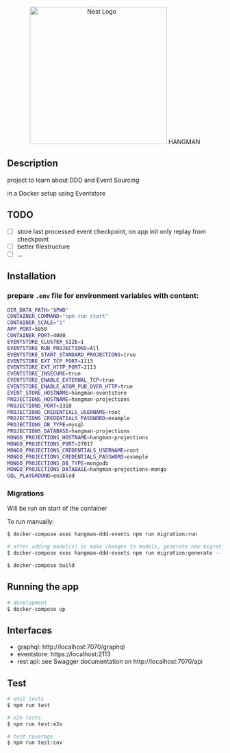<p align="center">
  <a href="http://nestjs.com/" target="blank"><img src="https://nestjs.com/img/logo_text.svg" width="320" alt="Nest Logo" /></a> HANGMAN
</p>

## Description

project to learn about DDD and Event Sourcing

in a Docker setup using Eventstore

## TODO

- [ ] store last processed event checkpoint, on app init only replay from checkpoint
- [ ] better filestructure
- [ ] ...

## Installation

### prepare `.env` file for environment variables with content:

```bash
DIR_DATA_PATH="$PWD"
CONTAINER_COMMAND="npm run start"
CONTAINER_SCALE="1"
APP_PORT=5050
CONTAINER_PORT=4000
EVENTSTORE_CLUSTER_SIZE=1
EVENTSTORE_RUN_PROJECTIONS=All
EVENTSTORE_START_STANDARD_PROJECTIONS=true
EVENTSTORE_EXT_TCP_PORT=1113
EVENTSTORE_EXT_HTTP_PORT=2113
EVENTSTORE_INSECURE=true
EVENTSTORE_ENABLE_EXTERNAL_TCP=true
EVENTSTORE_ENABLE_ATOM_PUB_OVER_HTTP=true
EVENT_STORE_HOSTNAME=hangman-eventstore
PROJECTIONS_HOSTNAME=hangman-projections
PROJECTIONS_PORT=3310
PROJECTIONS_CREDENTIALS_USERNAME=root
PROJECTIONS_CREDENTIALS_PASSWORD=example
PROJECTIONS_DB_TYPE=mysql
PROJECTIONS_DATABASE=hangman-projections
MONGO_PROJECTIONS_HOSTNAME=hangman-projections
MONGO_PROJECTIONS_PORT=27017
MONGO_PROJECTIONS_CREDENTIALS_USERNAME=root
MONGO_PROJECTIONS_CREDENTIALS_PASSWORD=example
MONGO_PROJECTIONS_DB_TYPE=mongodb
MONGO_PROJECTIONS_DATABASE=hangman-projections-mongo
GQL_PLAYGROUND=enabled
```

### Migrations

Will be run on start of the container

To run manually:

```bash
$ docker-compose exec hangman-ddd-events npm run migration:run

# after adding model(s) or make changes to models, generate new migration:
$ docker-compose exec hangman-ddd-events npm run migration:generate -- [migration-name]
```

```bash
$ docker-compose build
```

## Running the app

```bash
# development
$ docker-compose up
```

## Interfaces

- graphql: http://localhost:7070/graphql
- eventstore: https://localhost:2113
- rest api: see Swagger documentation on http://localhost:7070/api

## Test

```bash
# unit tests
$ npm run test

# e2e tests
$ npm run test:e2e

# test coverage
$ npm run test:cov
```
